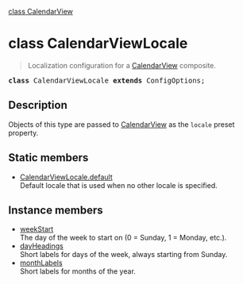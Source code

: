 [class CalendarView](CalendarView.md)

# class CalendarViewLocale

> Localization configuration for a [CalendarView](CalendarView.md) composite.

<pre class="docgen_signature"><b>class</b> CalendarViewLocale <b>extends</b> ConfigOptions;</pre>

## Description

Objects of this type are passed to [CalendarView](CalendarView.md) as the `locale` preset property.

## Static members

- [<!--{ref:property}-->CalendarViewLocale.default](CalendarViewLocale_default.md) <!--{refchip:static}-->\
    Default locale that is used when no other locale is specified.

## Instance members

- [<!--{ref:property}-->weekStart](CalendarViewLocale_weekStart.md) \
    The day of the week to start on (0 = Sunday, 1 = Monday, etc.).
- [<!--{ref:property}-->dayHeadings](CalendarViewLocale_dayHeadings.md) \
    Short labels for days of the week, always starting from Sunday.
- [<!--{ref:property}-->monthLabels](CalendarViewLocale_monthLabels.md) \
    Short labels for months of the year.